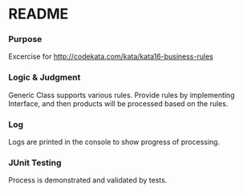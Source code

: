 # README #

### Purpose ###
Excercise for http://codekata.com/kata/kata16-business-rules

### Logic & Judgment ###
Generic Class supports various rules.
Provide rules by implementing Interface, and then products will be processed based on the rules.

### Log ###
Logs are printed in the console to show progress of processing.

### JUnit Testing ###
Process is demonstrated and validated by tests.
